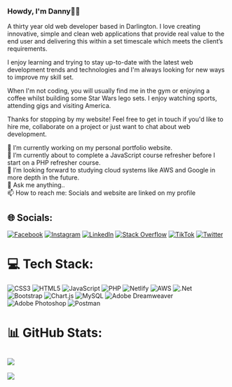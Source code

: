 <link rel="stylesheet" href="https://cdn.jsdelivr.net/gh/devicons/devicon@latest/devicon.min.css">

### Howdy, I'm Danny👋🤠

A thirty year old web developer based in Darlington. I love creating innovative, simple and clean web applications that provide real value to the end user and delivering this within a set timescale which meets the client’s requirements.

I enjoy learning and trying to stay up-to-date with the latest web development trends and technologies and I'm always looking for new ways to improve my skill set.

When I'm not coding, you will usually find me in the gym or enjoying a coffee whilst building some Star Wars lego sets. I enjoy watching sports, attending gigs and visiting America.

Thanks for stopping by my website! Feel free to get in touch if you'd like to hire me, collaborate on a project or just want to chat about web development.

🔭 I’m currently working on my personal portfolio website.<br>🌱 I’m currently about to complete a JavaScript course refresher before I start on a PHP refresher course.<br>🤔 I’m looking forward to studying cloud systems like AWS and Google in more depth in the future.<br>💬 Ask me anything..<br>📫 How to reach me:  Socials and website are linked on my profile

###

## 🌐 Socials:
[![Facebook](https://img.shields.io/badge/Facebook-%231877F2.svg?logo=Facebook&logoColor=white)](https://facebook.com/DannyWragg) [![Instagram](https://img.shields.io/badge/Instagram-%23E4405F.svg?logo=Instagram&logoColor=white)](https://instagram.com/thedannywragg) [![LinkedIn](https://img.shields.io/badge/LinkedIn-%230077B5.svg?logo=linkedin&logoColor=white)](https://linkedin.com/in/danny-wragg) [![Stack Overflow](https://img.shields.io/badge/-Stackoverflow-FE7A16?logo=stack-overflow&logoColor=white)](https://stackoverflow.com/users/21395468) [![TikTok](https://img.shields.io/badge/TikTok-%23000000.svg?logo=TikTok&logoColor=white)](https://tiktok.com/@thedannywragg) [![Twitter](https://img.shields.io/badge/Twitter-%231DA1F2.svg?logo=Twitter&logoColor=white)](https://twitter.com/TheDannyWragg) 

###

# 💻 Tech Stack:
![CSS3](https://img.shields.io/badge/css3-%231572B6.svg?style=for-the-badge&logo=css3&logoColor=white) ![HTML5](https://img.shields.io/badge/html5-%23E34F26.svg?style=for-the-badge&logo=html5&logoColor=white) ![JavaScript](https://img.shields.io/badge/javascript-%23323330.svg?style=for-the-badge&logo=javascript&logoColor=%23F7DF1E) ![PHP](https://img.shields.io/badge/php-%23777BB4.svg?style=for-the-badge&logo=php&logoColor=white) ![Netlify](https://img.shields.io/badge/netlify-%23000000.svg?style=for-the-badge&logo=netlify&logoColor=#00C7B7) ![AWS](https://img.shields.io/badge/AWS-%23FF9900.svg?style=for-the-badge&logo=amazon-aws&logoColor=white) ![.Net](https://img.shields.io/badge/.NET-5C2D91?style=for-the-badge&logo=.net&logoColor=white) ![Bootstrap](https://img.shields.io/badge/bootstrap-%23563D7C.svg?style=for-the-badge&logo=bootstrap&logoColor=white) ![Chart.js](https://img.shields.io/badge/chart.js-F5788D.svg?style=for-the-badge&logo=chart.js&logoColor=white) ![MySQL](https://img.shields.io/badge/mysql-%2300f.svg?style=for-the-badge&logo=mysql&logoColor=white) ![Adobe Dreamweaver](https://img.shields.io/badge/Adobe%20Dreamweaver-FF61F6.svg?style=for-the-badge&logo=Adobe%20Dreamweaver&logoColor=white) ![Adobe Photoshop](https://img.shields.io/badge/adobephotoshop-%2331A8FF.svg?style=for-the-badge&logo=adobephotoshop&logoColor=white) ![Postman](https://img.shields.io/badge/Postman-FF6C37?style=for-the-badge&logo=postman&logoColor=white)
###

# 📊 GitHub Stats:
![](https://github-readme-stats.vercel.app/api?username=DannyWragg&theme=dark&hide_border=false&include_all_commits=true&count_private=true)<br/>
---
[![](https://visitcount.itsvg.in/api?id=DannyWragg&icon=2&color=1)](https://visitcount.itsvg.in)

<!-- Proudly created with GPRM ( https://gprm.itsvg.in ) -->
